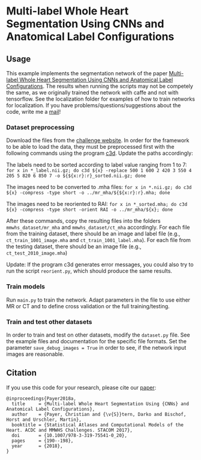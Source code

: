 # Multi-label Whole Heart Segmentation Using CNNs and Anatomical Label Configurations

## Usage
This example implements the segmentation network of the paper [Multi-label Whole Heart Segmentation Using CNNs and Anatomical Label Configurations](https://doi.org/10.1007/978-3-319-75541-0_20). The results when running the scripts may not be competely the same, as we originally trained the network with caffe and not with tensorflow. See the localization folder for examples of how to train networks for localization.
If you have problems/questions/suggestions about the code, write me a [mail](mailto:christian.payer@gmx.net)!

### Dataset preprocessing
Download the files from the [challenge website](http://www.sdspeople.fudan.edu.cn/zhuangxiahai/0/mmwhs/). In order for the framework to be able to load the data, they must be preprocessed first with the following commands using the program [c3d](https://sourceforge.net/p/c3d/git/ci/master/tree/doc/c3d.md). Update the paths accordingly:

The labels need to be sorted according to label value ranging from 1 to 7:
`for x in *_label.nii.gz; do c3d ${x} -replace 500 1 600 2 420 3 550 4 205 5 820 6 850 7 -o ${${x:r}:r}_sorted.nii.gz; done`

The images need to be converted to .mha files:
`for x in *.nii.gz; do c3d ${x} -compress -type short -o ../mr_mha/${${x:r}:r}.mha; done`

The images need to be reoriented to RAI:
`for x in *_sorted.mha; do c3d ${x} -compress -type short -orient RAI -o ../mr_mha/${x}; done`

After these commands, copy the resulting files into the folders `mmwhs_dataset/mr_mha` and `mmwhs_dataset/ct_mha` accordingly. For each file from the training dataset, there should be an image and label file (e.g., `ct_train_1001_image.mha` and `ct_train_1001_label.mha`). For each file from the testing dataset, there should be an image file (e.g., `ct_test_2010_image.mha`)

Update: If the program c3d generates error messages, you could also try to run the script `reorient.py`, which should produce the same results.

### Train models
Run `main.py` to train the network. Adapt parameters in the file to use either MR or CT and to define cross validation or the full training/testing.

### Train and test other datasets
In order to train and test on other datasets, modify the `dataset.py` file. See the example files and documentation for the specific file formats. Set the parameter `save_debug_images = True` in order to see, if the network input images are reasonable.

## Citation
If you use this code for your research, please cite our [paper](https://doi.org/10.1007/978-3-319-75541-0_20):

```
@inproceedings{Payer2018a,
  title     = {Multi-label Whole Heart Segmentation Using {CNNs} and Anatomical Label Configurations},
  author    = {Payer, Christian and {\v{S}}tern, Darko and Bischof, Horst and Urschler, Martin},
  booktitle = {Statistical Atlases and Computational Models of the Heart. ACDC and MMWHS Challenges. STACOM 2017},
  doi       = {10.1007/978-3-319-75541-0_20},
  pages     = {190--198},
  year      = {2018},
}
```
